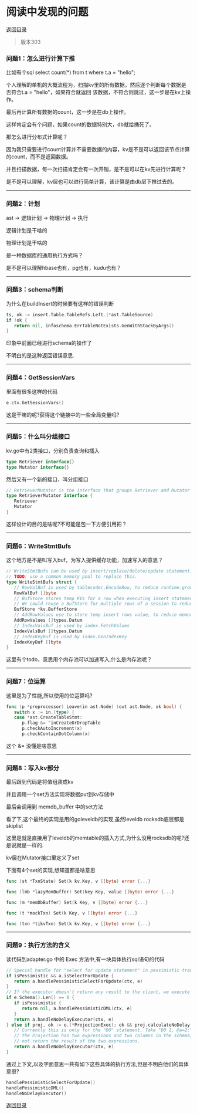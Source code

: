 # 阅读中发现的问题

[返回目录](./)

> 版本303

### 问题1：怎么进行计算下推

比如有个sql select count(*) from t where t.a = "hello";

个人理解的单机的大概流程为，扫描kv里的所有数据，然后逐个判断每个数据是否符合t.a = "hello"，如果符合就返回
该数据，不符合则跳过，这一步是在kv上操作。

最后再计算所有数据的count，这一步是在db上操作。

这样肯定会有个问题，如果count的数据特别大，db就给捅死了。

那怎么进行分布式计算呢？

因为我只需要进行count计算并不需要数据的内容，kv是不是可以返回该节点计算的count，而不是返回数据。

并且扫描数据，每一次扫描肯定会有一次开销，是不是可以在kv先进行计算呢？

是不是可以理解，kv层也可以进行简单计算，该计算是由db层下推过去的。

---

### 问题2：计划

ast -> 逻辑计划 -> 物理计划 -> 执行

逻辑计划是干啥的

物理计划是干啥的

是一种数据库的通用执行方式吗？

是不是可以理解hbase也有，pg也有，kudu也有？

---

### 问题3：schema判断

为什么在buildInsert的时候要有这样的错误判断

```go
ts, ok := insert.Table.TableRefs.Left.(*ast.TableSource)
if !ok {
   return nil, infoschema.ErrTableNotExists.GenWithStackByArgs()
}
```

印象中前面已经进行schema的操作了

不明白的是这种返回错误意思.

---

### 问题4：GetSessionVars

里面有很多这样的代码

```go
e.ctx.GetSessionVars()
```

这是干嘛的呢?获得这个链接中的一些全局变量吗?

---

### 问题5：什么叫分组接口

kv.go中有2类接口，分别负责查询和插入

```go
type Retriever interface{}
type Mutator interface{}
```

然后又有一个新的接口，叫分组接口

```go
// RetrieverMutator is the interface that groups Retriever and Mutator interfaces.
type RetrieverMutator interface {
   Retriever
   Mutator
}
```

这样设计的目的是啥呢?不可能是包一下方便引用把？

---

### 问题6：WriteStmtBufs

这个地方是不是叫写入buf，为写入提供缓存功能，加速写入的意思？

```go
// WriteStmtBufs can be used by insert/replace/delete/update statement.
// TODO: use a common memory pool to replace this.
type WriteStmtBufs struct {
   // RowValBuf is used by tablecodec.EncodeRow, to reduce runtime.growslice.
   RowValBuf []byte
   // BufStore stores temp KVs for a row when executing insert statement.
   // We could reuse a BufStore for multiple rows of a session to reduce memory allocations.
   BufStore *kv.BufferStore
   // AddRowValues use to store temp insert rows value, to reduce memory allocations when importing data.
   AddRowValues []types.Datum
   // IndexValsBuf is used by index.FetchValues
   IndexValsBuf []types.Datum
   // IndexKeyBuf is used by index.GenIndexKey
   IndexKeyBuf []byte
}
```

这里有个todo，意思用个内存池可以加速写入,什么是内存池呢？

---

### 问题7：位运算

这里是为了性能,所以使用的位运算吗?

```go
func (p *preprocessor) Leave(in ast.Node) (out ast.Node, ok bool) {
   switch x := in.(type) {
   case *ast.CreateTableStmt:
      p.flag &= ^inCreateOrDropTable
      p.checkAutoIncrement(x)
      p.checkContainDotColumn(x)
```

这个 &= 没懂是啥意思

---

### 问题8：写入kv部分

最后跟到代码是将值组装成kv

并且调用一个set方法实现将数据put到kv存储中

最后会调用到 memdb_buffer 中的set方法

看了下,这个最终的实现是用的goleveldb的实现,虽然leveldb rocksdb底层都是skiplist

这里是就是直接用了leveldb的memtable的插入方式,为什么没用rocksdb的呢?还是说就是一样的.

kv层在Mutator接口里定义了set

下面有4个set的实现,想知道都是啥意思

```go
func (st *TxnState) Set(k kv.Key, v []byte) error {...}
```

```go
func (lmb *lazyMemBuffer) Set(key Key, value []byte) error {...}
```

```go
func (m *memDbBuffer) Set(k Key, v []byte) error {...}
```

```go
func (t *mockTxn) Set(k Key, v []byte) error {...}
```

```go
func (txn *tikvTxn) Set(k kv.Key, v []byte) error {...}
```

---

### 问题9：执行方法的含义

读代码到adapter.go 中的 Exec 方法中,有一块具体执行sql语句的代码

```go
// Special handle for "select for update statement" in pessimistic transaction.
if isPessimistic && a.isSelectForUpdate {
   return a.handlePessimisticSelectForUpdate(ctx, e) 
}
// If the executor doesn't return any result to the client, we execute it without delay.
if e.Schema().Len() == 0 {
   if isPessimistic {
      return nil, a.handlePessimisticDML(ctx, e) 
   }
   return a.handleNoDelayExecutor(ctx, e) 
} else if proj, ok := e.(*ProjectionExec); ok && proj.calculateNoDelay {
   // Currently this is only for the "DO" statement. Take "DO 1, @a=2;" as an example:
   // the Projection has two expressions and two columns in the schema, but we should
   // not return the result of the two expressions.
   return a.handleNoDelayExecutor(ctx, e) 
}
```

通过上下文,以及字面意思一共有如下这些具体的执行方法,但是不明白他们的具体意思?

```go
handlePessimisticSelectForUpdate()
handlePessimisticDML()
handleNoDelayExecutor()
```

[返回目录](./)

